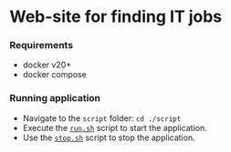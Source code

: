 # Web-site for finding IT jobs

### Requirements

- docker v20+
- docker compose

### Running application

- Navigate to the `script` folder: `cd ./script`
- Execute the [`run.sh`](script/run.sh) script to start the application.
- Use the [`stop.sh`](script/stop.sh) script to stop the application.
